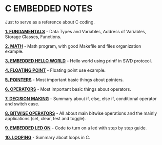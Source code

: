 # C EMBEDDED NOTES
Just to serve as a reference about C coding.

__[1. FUNDAMENTALS](01_FUNDAMENTALS/)__ - Data Types and Variables, Address of Variables, Storage Classes, Functions.

__[2. MATH](02_MATH/)__ - Math program, with good Makefile and files organization example.

__[3. EMBEDDED HELLO WORLD](03_EMBEDDED_HELLO_WORLD/)__ - Hello world using printf in SWD protocol.

__[4. FLOATING POINT](04_FLOATING_POINT/)__ - Floating point use example.

__[5. POINTERS](05_POINTERS/)__ - Most important basic things about pointers.

__[6. OPERATORS](06_OPERATORS/)__ - Most important basic things about operators.

__[7. DECISION MAKING](07_DECISION_MAKING/)__ - Summary about if, else, else if, conditional operator and switch case.

__[8. BITWISE OPERATORS](08_BITWISE_OPERATORS/)__ - All about main bitwise operations and the mainly applications (set, clear, test and toggle).

__[9. EMBEDDED LED ON](09_EMBEDDED_LED_ON/)__ - Code to turn on a led with step by step guide.

__[10. LOOPING](10_LOOPING/)__ - Summary about loops in C.
